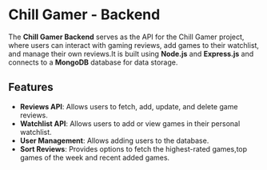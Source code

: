 # Chill Gamer - Backend

The **Chill Gamer Backend** serves as the API for the Chill Gamer project, where users can interact with gaming reviews, add games to their watchlist, and manage their own reviews.It is built using **Node.js** and **Express.js** and connects to a **MongoDB** database for data storage.

## Features

- **Reviews API**: Allows users to fetch, add, update, and delete game reviews.
- **Watchlist API**: Allows users to add or view games in their personal watchlist.
- **User Management**: Allows adding users to the database.
- **Sort Reviews**: Provides options to fetch the highest-rated games,top games of the week and recent added games.
